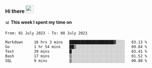 ### Hi there <a href="https://www.gautamkrishnar.com/"><img src="https://media.giphy.com/media/hvRJCLFzcasrR4ia7z/giphy.gif" width="25px"></a>

📊 **This week I spent my time on**

<!--START_SECTION:waka-->

```txt
From: 01 July 2023 - To: 08 July 2023

Markdown     16 hrs 3 mins   ████████████████████▓░░░░   83.13 %
Go           1 hr 54 mins    ██▒░░░░░░░░░░░░░░░░░░░░░░   09.84 %
Text         39 mins         █░░░░░░░░░░░░░░░░░░░░░░░░   03.41 %
Bash         17 mins         ▒░░░░░░░░░░░░░░░░░░░░░░░░   01.52 %
SQL          9 mins          ▒░░░░░░░░░░░░░░░░░░░░░░░░   00.80 %
```

<!--END_SECTION:waka-->
